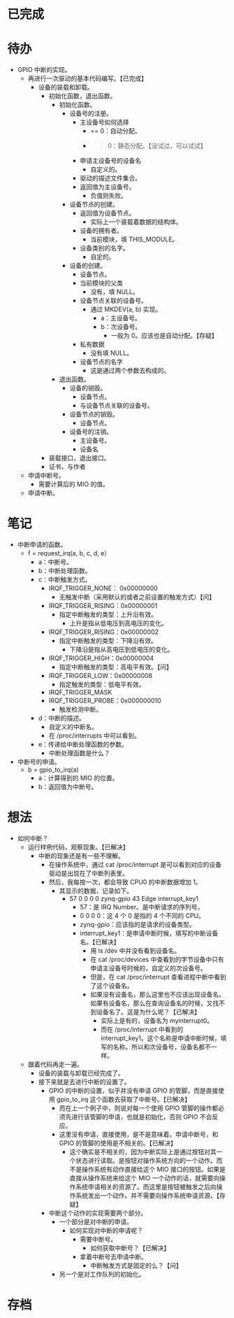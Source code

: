 # 已完成

# 待办
- GPIO 中断的实现。
	- 再进行一次驱动的基本代码编写。【已完成】
		- 设备的装载和卸载。
			- 初始化函数，退出函数。
				- 初始化函数。
					- 设备号的注册。
						- 主设备号如何选择
							- == 0：自动分配。
							- > 0：静态分配。【没试过，可以试试】
						- 申请主设备号的设备名
							- 自定义的。
						- 驱动的描述文件集合。
						- 返回值为主设备号。
							- 负值则失败。
					- 设备节点的创建。
						- 返回值为设备节点。
							- 实际上一个装载着数据的结构体。
						- 设备的拥有者。
							- 当前模块，填 THIS_MODULE。
						- 设备类别的名字。
							- 自定的。
					- 设备的创建。
						- 设备节点。
						- 当前模块的父类
							- 没有，填 NULL。
						- 设备节点关联的设备号。
							- 通过 MKDEV(a, b) 实现。
								- a：主设备号。
								- b：次设备号。
									- 一般为 0。应该也是自动分配。【存疑】
						- 私有数据
							- 没有填 NULL。
						- 设备节点的名字
							- 这是通过两个参数去构成的。
				- 退出函数。
					- 设备的销毁。
						- 设备节点。
						- 与设备节点关联的设备号。
					- 设备节点的销毁。
						- 设备节点。
					- 设备号的注销。
						- 主设备号。
						- 设备名
			- 装载接口，退出接口。
			- 证书，与作者
	- 申请中断号。
		-  需要计算后的 MIO 的值。
	- 申请中断。

# 笔记
- 中断申请的函数。
	- f = request_irq(a, b, c, d, e）
		- a：中断号。
		- b：中断处理函数。
		- c：中断触发方式。
			- IRQF_TRIGGER_NONE： 0x00000000
				- 无触发中断（采用默认的或者之前设置的触发方式）【问】
			- IRQF_TRIGGER_RISING：0x00000001
				- 指定中断触发的类型：上升沿有效。
					- 上升是指从低电压到高电压的变化。
			- IRQF_TRIGGER_RISING：0x00000002
				- 指定中断触发的类型：下降沿有效。
					- 下降沿是指从高电压到低电压的变化。
			- IRQF_TRIGGER_HIGH：0x00000004
				- 指定中断触发的类型：高电平有效。【问】
			- IRQF_TRIGGER_LOW：0x00000008
				- 指定触发的类型：低电平有效。
			- IRQF_TRIGGER_MASK 
			- IRQF_TRIGGER_PROBE：0x000000010
				- 触发检测中断。
		- d：中断的描述。
			- 自定义的中断名。
			- 在 /proc/interrupts 中可以看到。
		- e：传递给中断处理函数的参数。
			- 中断处理函数是什么？
- 中断号的申请。
	- b = gpio_to_irq(a)
		- a：计算得到的 MIO 的位置。
		- b：返回值为中断号。

# 想法
- 如何中断？
	- 运行样例代码，观察现象。【已解决】
		- 中断的现象还是有一些不理解。
			- 在操作系统中，通过 cat /proc/interrupt 是可以看到对应的设备驱动是出现在了中断列表里。
			- 然后，我每按一次，都会导致 CPU0 的中断数据增加 1。
				- 其显示的数据，记录如下。
					- 57  0  0  0  0  zynq-gpio    43    Edge    interrupt_key1
						- 57：是 IRQ Number。是中断请求的序列号。
						- 0 0 0 0：这 4 个 0 是指的 4 个不同的 CPU。
						- zynq-gpio：应该指的是请求的设备类型。
						- interrupt_key1：是申请中断时候，填写的中断设备名。【已解决】
							- 用  ls /dev 中并没有看到设备名。
							- 在 cat /proc/devices 中查看到的字节设备中只有申请主设备号时候的，自定义的次设备号。
							- 但是，在 cat /proc/interrupt 查看进程中断中看到了这个设备名。
							- 如果没有设备名，那么这里也不应该出现设备名。如果有设备名，那么在查询设备名的时候，又找不到设备名了。这是为什么呢？【已解决】
								- 实际上是有的，设备名为 myinterrupt0。
								- 而在 /proc/interrupt 中看到的 interrupt_key1。这个名称是申请中断时候，填写的名称。所以和次设备号，设备名都不一样。
	- 跟着代码再走一遍。
		- 设备的装载与卸载已经完成了。
		- 接下来就是去进行中断的设置了。
			- GPIO 的中断的设置，似乎并没有申请 GPIO 的管脚，而是直接使用 gpio_to_irq 这个函数去获取了中断号。【已解决】
				- 而在上一个例子中，则说对每一个使用 GPIO 管脚的操作都必须先进行该管脚的申请，也就是初始化，否则 GPIO 不会反应。
				- 这里没有申请，直接使用，是不是意味着。申请中断号，和 GPIO 的管脚的使用是不相关的。【已解决】
					- 这个确实是不相关的，因为中断实际上是通过按钮对其一个状态进行读取。是按钮对操作系统方向的一个动作。而不是操作系统有动作直接给这个 MIO 接口的按钮。如果是直接从操作系统来给这个 MIO 一个动作的话，就需要向操作系统申请相关的资源了。而这里是按钮被触发之后向操作系统发出一个动作。并不需要向操作系统申请资源。【存疑】
			- 中断这个动作的实现需要两个部分。
				- 一个部分是对中断的申请。
					- 如何实现对中断的申请呢？
						- 需要中断号。
							- 如何获取中断号？【已解决】
						- 拿着中断号去申请中断。
							- 中断触发方式是固定的么？【问】
				- 另一个是对工作队列的初始化。

# 存档

